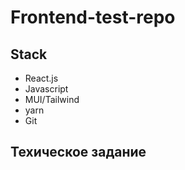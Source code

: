 # Frontend-test-repo


## Stack
- React.js
- Javascript
- MUI/Tailwind
- yarn
- Git

## Техическое задание
